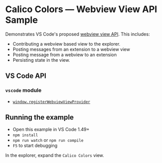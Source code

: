 # Calico Colors — Webview View API Sample

Demonstrates VS Code's proposed [webview view API](https://github.com/microsoft/vscode/issues/46585). This includes:

- Contributing a webview based view to the explorer.
- Posting messages from an extension to a webview view
- Posting message from a webview to an extension  
- Persisting state in the view.

## VS Code API

### `vscode` module

- [`window.registerWebviewViewProvider`](https://code.visualstudio.com/api/references/vscode-api#window.registerWebviewViewProvider)

## Running the example

- Open this example in VS Code 1.49+
- `npm install`
- `npm run watch` or `npm run compile`
- `F5` to start debugging

In the explorer, expand the `Calico Colors` view.